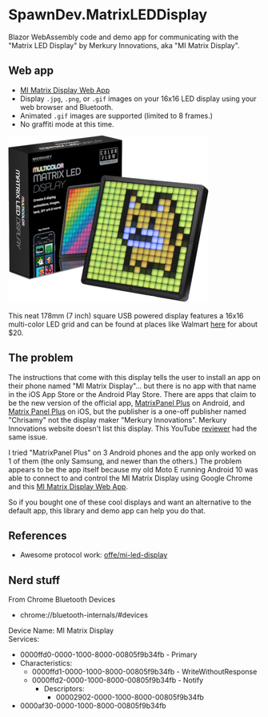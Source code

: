 # SpawnDev.MatrixLEDDisplay
Blazor WebAssembly code and demo app for communicating with the "Matrix LED Display" by Merkury Innovations, aka "MI Matrix Display". 

## Web app
- [MI Matrix Display Web App](https://lostbeard.github.io/SpawnDev.MatrixLEDDisplay/)  
- Display `.jpg`, `.png`, or `.gif` images on your 16x16 LED display using your web browser and Bluetooth.
- Animated `.gif` images are supported (limited to 8 frames.)
- No graffiti mode at this time.

![Matrix LED Display](https://raw.githubusercontent.com/LostBeard/SpawnDev.MatrixLEDDisplay/master/SpawnDev.MatrixLEDDisplay.Demo/wwwroot/mi-matrix-display-400x334.png)

This neat 178mm (7 inch) square USB powered display features a 16x16 multi-color LED grid
and can be found at places like Walmart [here](https://www.walmart.com/ip/Merkury-Innovations-Bluetooth-Matrix-LED-Pixel-Display/5150283693) for about $20. 

## The problem
The instructions that come with this display tells the user to install an app on their phone named "MI Matrix Display"... 
but there is no app with that name in the iOS App Store or the Android Play Store. There are apps that claim to be the new version of the official app, 
[MatrixPanel Plus](https://play.google.com/store/apps/details?id=com.wzjledaxc.ledplus) on Android,
and [Matrix Panel Plus](https://apps.apple.com/us/app/matrix-panel-plus/id6743264417) on iOS,
 but the publisher is a one-off publisher named "Chrisamy" not the display maker "Merkury Innovations".
 Merkury Innovations website doesn't list this display. 
 This YouTube [reviewer](https://www.youtube.com/watch?v=QN0TxJoeTNk) had the same issue.

I tried "MatrixPanel Plus" on 3 Android phones and the app only worked on 1 of them (the only Samsung, and newer than the others.) 
The problem appears to be the app itself because my old Moto E running Android 10 was able to connect to and control the MI Matrix Display 
using Google Chrome and this [MI Matrix Display Web App](https://lostbeard.github.io/SpawnDev.MatrixLEDDisplay/).

So if you bought one of these cool displays and want an alternative to the default app, this library and demo app can help you do that.

## References
- Awesome protocol work: [offe/mi-led-display](https://github.com/offe/mi-led-display)

## Nerd stuff
From Chrome Bluetooth Devices  
- chrome://bluetooth-internals/#devices  

Device Name: MI Matrix Display   
Services:  
- 0000ffd0-0000-1000-8000-00805f9b34fb - Primary  
- Characteristics:  
  - 0000ffd1-0000-1000-8000-00805f9b34fb - WriteWithoutResponse  
  - 0000ffd2-0000-1000-8000-00805f9b34fb - Notify  
    - Descriptors:  
      - 00002902-0000-1000-8000-00805f9b34fb  
- 0000af30-0000-1000-8000-00805f9b34fb 
